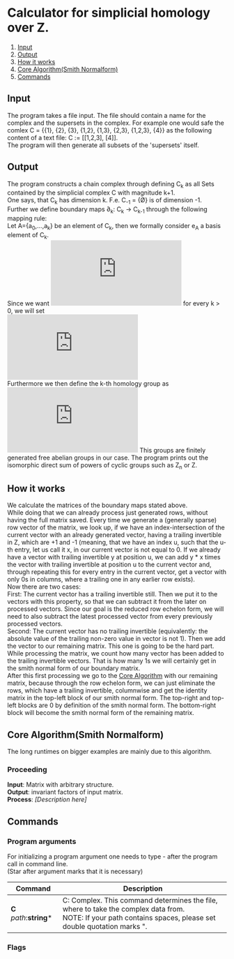 # Calculator for simplicial homology over Z.
1. [Input](#input)
2. [Output](#output)
3. [How it works](#work)
4. [Core Algorithm(Smith Normalform)](#core)
5. [Commands](#cmds)

## Input <a name="input"></a>
The program takes a file input. The file should contain a name for the complex and the supersets in the complex.
For example one would safe the comlex C = {{1}, {2}, {3}, {1,2}, {1,3}, {2,3}, {1,2,3}, {4}} as the following content of a text file:
C := [[1,2,3], [4]].<br>
The program will then generate all subsets of the 'supersets' itself.
## Output <a name="output"></a>
The program constructs a chain complex through defining C<sub>k</sub> as all Sets contained by the simplicial complex C with magnitude k+1.<br>
One says, that C<sub>k</sub> has dimension k. F.e. C<sub>-1</sub> = {Ø} is of dimension -1.<br>
Further we define boundary maps ∂<sub>k</sub>: C<sub>k</sub> -> C<sub>k-1</sub> through the following mapping rule:<br>
Let A={a<sub>0</sub>,...,a<sub>k</sub>} be an element of C<sub>k</sub>, then we formally consider e<sub>A</sub> a basis element of C<sub>k</sub>.<br>
Since we want ![equation](http://latex.codecogs.com/gif.latex?%5Cpartial_k%20%5Ccirc%20%5Cpartial_%7Bk-1%7D%20%3D%200) for every k > 0, we will set<br>
![equation](http://latex.codecogs.com/gif.latex?%5Cpartial_k%28e_A%29%20%3D%20%5Csum_%7Bi%20%3D%200%7D%5Ek%20%7B%28-1%29%5Ei%20e_%7BA%5Csetminus%5C%7Ba_i%5C%7D%7D%7D)
<br>
Furthermore we then define the k-th homology group as ![equation](http://latex.codecogs.com/gif.latex?H_k%28C%29%20%3D%20%7Bker%7E%5Cpartial_k%7D/%7Bim%7E%5Cpartial_%7Bk&plus;1%7D%7D)
This groups are finitely generated free abelian groups in our case. The program prints out the isomorphic direct sum of powers of cyclic groups such as Z<sub>n</sub> or Z.<br>
## How it works <a name="work"></a>
We calculate the matrices of the boundary maps stated above.<br>
While doing that we can already process just generated rows, without having the full matrix saved. Every time we generate a (generally sparse) row vector of the matrix, we look up, if we have an index-intersection of the current vector with an already generated vector, having a trailing invertible in Z, which are +1 and -1 (meaning, that we have an index u, such that the u-th entry, let us call it x, in our current vector is not equal to 0. If we already have a vector with trailing invertible y at position u, we can add y * x times the vector with trailing invertible at position u to the current vector and, through repeating this for every entry in the current vector, get a vector with only 0s in columns, where a trailing one in any earlier row exists).<br>
Now there are two cases:<br>
First: The current vector has a trailing invertible still. Then we put it to the vectors with this property, so that we can subtract it from the later on processed vectors. Since our goal is the reduced row echelon form, we will need to also subtract the latest processed vector from every previously processed vectors.<br>
Second: The current vector has no trailing invertible (equivalently: the absolute value of the trailing non-zero value in vector is not 1). Then we add the vector to our remaining matrix. This one is going to be the hard part.<br>
While processing the matrix, we count how many vector has been added to the trailing invertible vectors. That is how many 1s we will certainly get in the smith normal form of our boundary matrix.<br>
After this first processing we go to the [Core Algorithm](#core) with our remaining matrix, because through the row echelon form, we can just eliminate the rows, which have a trailing invertible, columnwise and get the identity matrix in the top-left block of our smith normal form. The top-right and top-left blocks are 0 by definition of the smith normal form. The bottom-right block will become the smith normal form of the remaining matrix.<br>
## Core Algorithm(Smith Normalform) <a name="core"></a>
The long runtimes on bigger examples are mainly due to this algorithm.
### Proceeding
**Input**: Matrix with arbitrary structure.<br>
**Output**: invariant factors of input matrix.<br>
**Process**: *[Description here]*
## Commands <a name="cmd"></a>
### Program arguments
For initializing a program argument one needs to type -<command> <parameters> after the program call in command line.<br>
(Star after argument marks that it is necessary)

| Command       | Description   |
| ------------- | ------------- |
| **C** *path*:**string**\* | C: Complex. This command determines the file, where to take the complex data from.<br> NOTE: If your path contains spaces, please set double quotation marks ". |
### Flags
